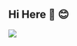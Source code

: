 ## Hi Here 👋 :blush:

![](https://github-readme-stats.vercel.app/api?username=zuokangjia&show_icons=true&theme=transparent)
<!-- ![Top Langs](https://github-readme-stats.vercel.app/api/top-langs/?username=zuokangjia&layout=compact&theme=tokyonight)
## visitor
![Visitor Count](https://profile-counter.glitch.me/zuokangjia/count.svg)


**zuokangjia/zuokangjia** is a ✨ _special_ ✨ repository because its `README.md` (this file) appears on your GitHub profile.

Here are some ideas to get you started:

- 🔭 I’m currently working on ...
- 🌱 I’m currently learning ...
- 👯 I’m looking to collaborate on ...
- 🤔 I’m looking for help with ...
- 💬 Ask me about ...
- 📫 How to reach me: ...
- 😄 Pronouns: ...
- ⚡ Fun fact: ...
-->
